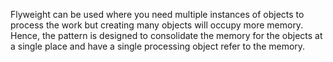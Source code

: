 Flyweight can be used where you need multiple instances of objects to process the work but creating many objects will occupy
more memory. Hence, the pattern is designed to consolidate the memory for the objects at a single place and have a single
processing object refer to the memory. 

